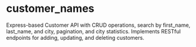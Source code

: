 # customer_names
Express-based Customer API with CRUD operations, search by first_name, last_name, and city, pagination, and city statistics. Implements RESTful endpoints for adding, updating, and deleting customers.
